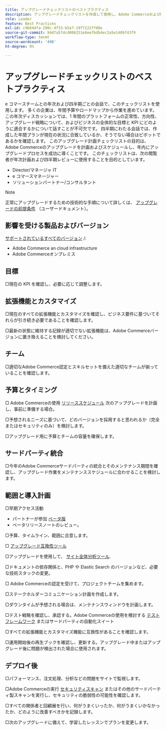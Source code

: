 ```yaml
---
title: アップグレードチェックリストのベストプラクティス
description: アップグレードチェックリストを作成して使用し、Adobe CommerceおよびMagento Open Sourceアップグレード戦略を計画する方法を説明します。
role: Leader
feature: Best Practices
exl-id: c9b644fa-290c-4f33-b5a7-19f7122ff08e
source-git-commit: 94d7a57dcd006251e8eefbdb4ec3a5e140bf43f9
workflow-type: tm+mt
source-wordcount: '498'
ht-degree: 0%

---
```


# アップグレードチェックリストのベストプラクティス

e コマースチームとの年次および四半期ごとの会話で、このチェックリストを使用します。 多くの企業は、年間予算やロードマップから作業を進めています。 この年次ディスカッションでは、1 年間のプラットフォームの正常性、方向性、アップグレード戦略について、およびビジネスの全体的な目標と KPI にどのように適合するかについて話すことが不可欠です。 四半期にわたる会話では、作成した年間プランが現在の状況に合致しているか、そうでない場合はピボットであるかを確認します。 このアップグレード計画チェックリストの目的は、Adobe Commerceのアップグレードを計画およびスケジュールし、年内にアップグレードプロセスを成功に導くことです。 このチェックリストは、次の閲覧者が年次計画および四半期レビューに使用することを目的としています。

- Director/マネージャ IT
- e コマースマネージャー
- ソリューションパートナー/コンサルタント

>[!NOTE]
>
>正常にアップグレードするための技術的な手順について詳しくは、 [アップグレードの前提条件](../../../upgrade/prepare/prerequisites.md) （ユーザードキュメント）。

## 影響を受ける製品およびバージョン

[サポートされているすべてのバージョン](../../../release/versions.md) /:

- Adobe Commerce an cloud infrastructure
- Adobe Commerceオンプレミス

## 目標

▢現在の KPI を確認し、必要に応じて調整します。

## 拡張機能とカスタマイズ

▢現在のすべての拡張機能とカスタマイズを確認し、ビジネス要件に基づいてそれらが引き続き必要であることを確認します。

▢最新の状態に維持する記録が適切でない拡張機能は、Adobe Commerceバージョンに置き換えることを検討してください。

## チーム

▢適切なAdobe Commerce認定とスキルセットを備えた適切なチームが揃っていることを確認します。

## 予算とタイミング

▢ Adobe Commerceの使用 [リリーススケジュール](../../../release/schedule.md) 次のアップグレードを計画し、事前に準備する場合。

▢予想されるニーズに基づいて、どのバージョンを採用すると思われるか（完全またはセキュリティのみ）を検討します。

▢アップグレード用に予算とチームの容量を確保します。

## サードパーティ統合

▢今年のAdobe Commerceサードパーティの統合とそのメンテナンス期間を確認し、アップグレード作業をメンテナンススケジュールに合わせることを検討します。

## 範囲と導入計画

▢早期アクセス活動

- パートナーが参加 [ベータ版](../../../release/beta.md)
- ベータリリースノートのレビュー。

▢予算、タイムライン、範囲に合意します。

▢ [アップグレード互換性ツール](../../../upgrade/upgrade-compatibility-tool/overview.md)

▢アップグレードを使用して、 [サイト全体分析ツール](../../../tools/site-wide-analysis-tool/intro.md).

▢ドキュメントの依存関係と、PHP や Elastic Search のバージョンなど、必要な技術スタックの変更。

▢ Adobe Commerceの認定を受けて、プロジェクトチームを集めます。

▢ステークホルダーコミュニケーション計画を作成します。

▢ダウンタイムが予想される場合は、メンテナンスウィンドウを計画します。

▢テスト戦略を確認し、承認する。Adobe Commerceの使用を検討する [テストフレームワーク](https://developer.adobe.com/commerce/testing/) またはサードパーティの自動化スイート

▢すべての拡張機能とカスタマイズ機能に互換性があることを確認します。

▢運用開始後の再生ブックを確認し、更新する。アップグレード中またはアップグレード後に問題が検出された場合に使用されます。

## デプロイ後

▢パフォーマンス、注文処理、分析などの問題をサイトで監視します。

▢Adobe Commerceの実行 [セキュリティスキャン](https://account.magento.com/scanner/dashboard/) またはその他のサードパーティ製スキャンを実行し、セキュリティの脆弱性の可能性を確認します。

▢すべての関係者と回顧展を行い、何がうまくいったか、何がうまくいかなかったか、どのように改善すべきかを記録します。

▢次のアップグレードに備えて、学習したレッスンでプランを変更します。
